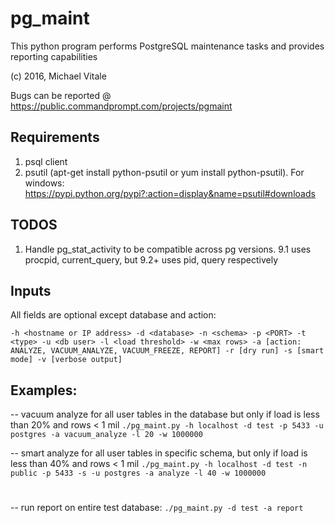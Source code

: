 # pg_maint
This python program performs PostgreSQL maintenance tasks and provides reporting capabilities

(c) 2016, Michael Vitale

Bugs can be reported @ https://public.commandprompt.com/projects/pgmaint

## Requirements
1. psql client 
2. psutil (apt-get install python-psutil or yum install python-psutil). 
For windows: https://pypi.python.org/pypi?:action=display&name=psutil#downloads

## TODOS
1. Handle pg_stat_activity to be compatible across pg versions. 
9.1 uses procpid, current_query, but 9.2+ uses pid, query respectively

## Inputs
All fields are optional except database and action:

`-h <hostname or IP address> -d <database> -n <schema> -p <PORT> -t <type> -u <db user> -l <load threshold> -w <max rows> -a [action: ANALYZE, VACUUM_ANALYZE, VACUUM_FREEZE, REPORT] -r [dry run] -s [smart mode] -v [verbose output]`

## Examples:
-- vacuum analyze for all user tables in the database but only if load is less than 20% and rows < 1 mil
`./pg_maint.py -h localhost -d test -p 5433 -u postgres -a vacuum_analyze -l 20 -w 1000000`
 
-- smart analyze for all user tables in specific schema, but only if load is less than 40% and rows < 1 mil
`./pg_maint.py -h localhost -d test -n public -p 5433 -s -u postgres -a analyze -l 40 -w 1000000 `
#
-- run report on entire test database:
`./pg_maint.py -d test -a report`
